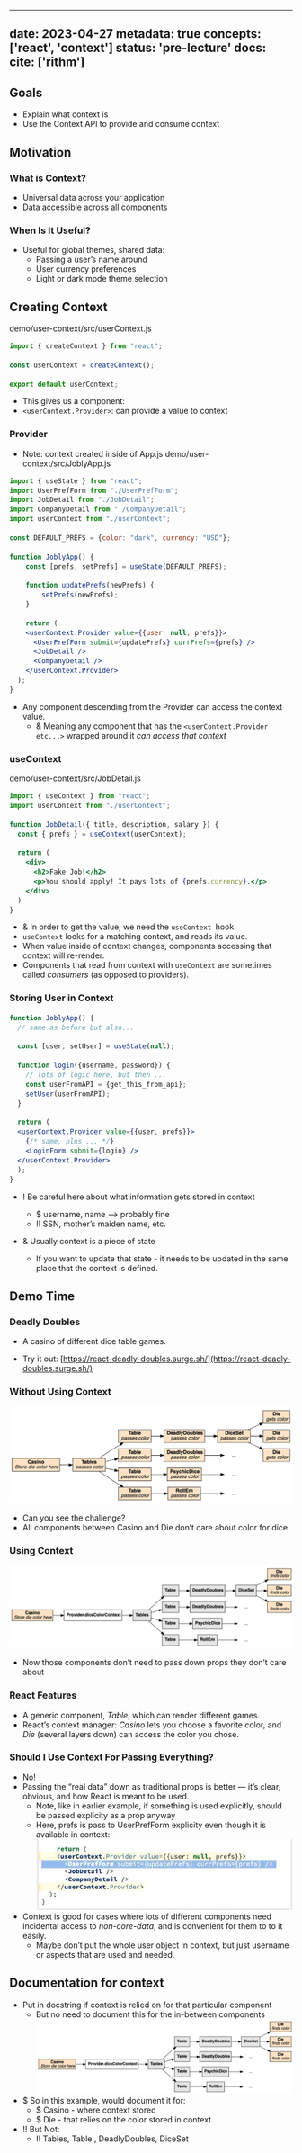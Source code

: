 
---
date: 2023-04-27
metadata: true
concepts: ['react', 'context']
status: 'pre-lecture'
docs: 
cite: ['rithm']
---

## Goals

-   Explain what context is
-   Use the Context API to provide and consume context

## Motivation

### What is Context?

-   Universal data across your application
-   Data accessible across all components

### When Is It Useful?

- Useful for global themes, shared data:
	-   Passing a user’s name around
	-   User currency preferences
	-   Light or dark mode theme selection

## Creating Context

demo/user-context/src/userContext.js
```jsx
import { createContext } from "react";

const userContext = createContext();

export default userContext;
```

- This gives us a component:
-   `<userContext.Provider>`: can provide a value to context

### Provider

- Note: context created inside of App.js
demo/user-context/src/JoblyApp.js
```jsx nums {5, 17, 21}
import { useState } from "react";
import UserPrefForm from "./UserPrefForm";
import JobDetail from "./JobDetail";
import CompanyDetail from "./CompanyDetail";
import userContext from "./userContext";

const DEFAULT_PREFS = {color: "dark", currency: "USD"};

function JoblyApp() {
    const [prefs, setPrefs] = useState(DEFAULT_PREFS);

    function updatePrefs(newPrefs) {
        setPrefs(newPrefs);
    }

    return (
    <userContext.Provider value={{user: null, prefs}}>
      <UserPrefForm submit={updatePrefs} currPrefs={prefs} />
      <JobDetail />
      <CompanyDetail />
    </userContext.Provider>
  );
}
```

- Any component descending from the Provider can access the context value.
	- & Meaning any component that has the `<userContext.Provider etc...>` wrapped around it *can access that context*

### useContext

demo/user-context/src/JobDetail.js
```jsx nums {1-2, 5, 10}
import { useContext } from "react";
import userContext from "./userContext";

function JobDetail({ title, description, salary }) {
  const { prefs } = useContext(userContext);

  return (
    <div>
      <h2>Fake Job!</h2>
      <p>You should apply! It pays lots of {prefs.currency}.</p>
    </div>
  )
}
```

- & In order to get the value, we need the `useContext `hook.
-   `useContext` looks for a matching context, and reads its value.
-   When value inside of context changes, components accessing that context will re-render.
-   Components that read from context with `useContext` are sometimes called _consumers_ (as opposed to providers).

### Storing User in Context

```jsx nums {15}
function JoblyApp() {
  // same as before but also...

  const [user, setUser] = useState(null);

  function login({username, password}) {
    // lots of logic here, but then ...
    const userFromAPI = {get_this_from_api};
    setUser(userFromAPI);
  }

  return (
  <userContext.Provider value={{user, prefs}}>
    {/* same, plus ... */}
    <LoginForm submit={login} />
  </userContext.Provider>
  );
}
```

- ! Be careful here about what information gets stored in context
	- $ username, name –> probably fine
	- !! SSN, mother’s maiden name, etc. 

- & Usually context is a piece of state
	- If you want to update that state - it needs to be updated in the same place that the context is defined.

## Demo Time

### Deadly Doubles

- A casino of different dice table games.

- Try it out: [https://react-deadly-doubles.surge.sh/](https://react-deadly-doubles.surge.sh/)

### Without Using Context

![](../assets/image/context-react-1682597330058.jpeg)
- Can you see the challenge?
- All components between Casino and Die don’t care about color for dice

### Using Context

![](../assets/image/context-react-1682597456542.jpeg)

- Now those components don’t need to pass down props they don’t care about

### React Features

- A generic component, *Table*, which can render different games.
- React’s context manager: *Casino* lets you choose a favorite color,  and *Die* (several layers down) can access the color you chose.

### Should I Use Context For Passing Everything?

- No!
- Passing the “real data” down as traditional props is better — it’s clear, obvious, and how React is meant to be used.
	- Note, like in earlier example, if something is used explicitly, should be passed explicity as a prop anyway
	- Here, prefs is pass to UserPrefForm explicity even though it is available in context:
![](../assets/image/context-react-1682616432488.jpeg)
- Context is good for cases where lots of different components need incidental access to *non-core-data*, and is convenient for them to to it easily.
	- Maybe don’t put the whole user object in context, but just username or aspects that are used and needed. 


## Documentation for context

- Put in docstring if context is relied on for that particular component 
	- But no need to document this for the in-between components
![](../assets/image/context-react-1682597456542.jpeg)
- $ So in this example, would document it for:
	- $ Casino - where context stored
	- $ Die - that relies on the color stored in context
- !! But Not:
	- !! Tables, Table , DeadlyDoubles, DiceSet
